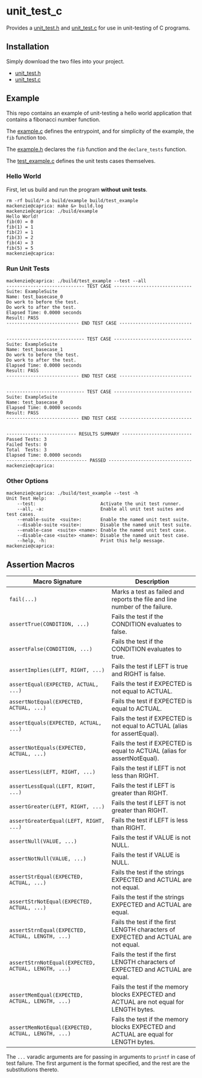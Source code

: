 # unit_test_c

Provides a [unit_test.h](tests/unit_test.h) and [unit_test.c](tests/unit_test.c) for use in unit-testing of C programs.

## Installation

Simply download the two files into your project.
+ [unit_test.h](tests/unit_test.h)
+ [unit_test.c](tests/unit_test.c)

## Example

This repo contains an example of unit-testing a hello world application that contains a fibonacci number function.

The [example.c](src/example.c) defines the entrypoint, and for simplicity of the example, the `fib` function too.

The [example.h](src/example.h) declares the `fib` function and the `declare_tests` function.

The [test_example.c](tests/test_example.c) defines the unit tests cases themselves.

### Hello World

First, let us build and run the program **without unit tests**.

```
rm -rf build/*.o build/example build/test_example
mackenzie@caprica: make &> build.log
mackenzie@caprica: ./build/example
Hello World!
fib(0) = 0
fib(1) = 1
fib(2) = 1
fib(3) = 2
fib(4) = 3
fib(5) = 5
mackenzie@caprica:
```

### Run Unit Tests

```
mackenzie@caprica: ./build/test_example --test --all
----------------------------- TEST CASE -----------------------------
Suite: ExampleSuite
Name: test_basecase_0
Do work to before the test.
Do work to after the test.
Elapsed Time: 0.0000 seconds
Result: PASS
--------------------------- END TEST CASE ---------------------------


----------------------------- TEST CASE -----------------------------
Suite: ExampleSuite
Name: test_basecase_1
Do work to before the test.
Do work to after the test.
Elapsed Time: 0.0000 seconds
Result: PASS
--------------------------- END TEST CASE ---------------------------


----------------------------- TEST CASE -----------------------------
Suite: ExampleSuite
Name: test_basecase_0
Elapsed Time: 0.0000 seconds
Result: PASS
--------------------------- END TEST CASE ---------------------------


-------------------------- RESULTS SUMMARY --------------------------
Passed Tests: 3
Failed Tests: 0
Total  Tests: 3
Elapsed Time: 0.0000 seconds
------------------------------ PASSED -------------------------------
mackenzie@caprica:
```

### Other Options

```
mackenzie@caprica: ./build/test_example --test -h
Unit Test Help:
    --test:                        Activate the unit test runner.
    --all, -a:                     Enable all unit test suites and test cases.
    --enable-suite  <suite>:       Enable the named unit test suite.
    --disable-suite <suite>:       Disable the named unit test suite.
    --enable-case  <suite> <name>: Enable the named unit test case.
    --disable-case <suite> <name>: Disable the named unit test case.
    --help, -h:                    Print this help message.
mackenzie@caprica:
```

## Assertion Macros

| Macro Signature                                     | Description                                                                             |
|-----------------------------------------------------|-----------------------------------------------------------------------------------------|
| `fail(...)`                                         | Marks a test as failed and reports the file and line number of the failure.             |
| `assertTrue(CONDITION, ...)`                        | Fails the test if the CONDITION evaluates to false.                                     |
| `assertFalse(CONDITION, ...)`                       | Fails the test if the CONDITION evaluates to true.                                      |
| `assertImplies(LEFT, RIGHT, ...)`                   | Fails the test if LEFT is true and RIGHT is false.                                      |
| `assertEqual(EXPECTED, ACTUAL, ...)`                | Fails the test if EXPECTED is not equal to ACTUAL.                                      |
| `assertNotEqual(EXPECTED, ACTUAL, ...)`             | Fails the test if EXPECTED is equal to ACTUAL.                                          |
| `assertEquals(EXPECTED, ACTUAL, ...)`               | Fails the test if EXPECTED is not equal to ACTUAL (alias for assertEqual).              |
| `assertNotEquals(EXPECTED, ACTUAL, ...)`            | Fails the test if EXPECTED is equal to ACTUAL (alias for assertNotEqual).               |
| `assertLess(LEFT, RIGHT, ...)`                      | Fails the test if LEFT is not less than RIGHT.                                          |
| `assertLessEqual(LEFT, RIGHT, ...)`                 | Fails the test if LEFT is greater than RIGHT.                                           |
| `assertGreater(LEFT, RIGHT, ...)`                   | Fails the test if LEFT is not greater than RIGHT.                                       |
| `assertGreaterEqual(LEFT, RIGHT, ...)`              | Fails the test if LEFT is less than RIGHT.                                              |
| `assertNull(VALUE, ...)`                            | Fails the test if VALUE is not NULL.                                                    |
| `assertNotNull(VALUE, ...)`                         | Fails the test if VALUE is NULL.                                                        |
| `assertStrEqual(EXPECTED, ACTUAL, ...)`             | Fails the test if the strings EXPECTED and ACTUAL are not equal.                        |
| `assertStrNotEqual(EXPECTED, ACTUAL, ...)`          | Fails the test if the strings EXPECTED and ACTUAL are equal.                            |
| `assertStrnEqual(EXPECTED, ACTUAL, LENGTH, ...)`    | Fails the test if the first LENGTH characters of EXPECTED and ACTUAL are not equal.     |
| `assertStrnNotEqual(EXPECTED, ACTUAL, LENGTH, ...)` | Fails the test if the first LENGTH characters of EXPECTED and ACTUAL are equal.         |
| `assertMemEqual(EXPECTED, ACTUAL, LENGTH, ...)`     | Fails the test if the memory blocks EXPECTED and ACTUAL are not equal for LENGTH bytes. |
| `assertMemNotEqual(EXPECTED, ACTUAL, LENGTH, ...)`  | Fails the test if the memory blocks EXPECTED and ACTUAL are equal for LENGTH bytes.     |

The `...` varadic arguments are for passing in arguments to `printf` in case of test failure.
The first argument is the format specified, and the rest are the substitutions thereto.


